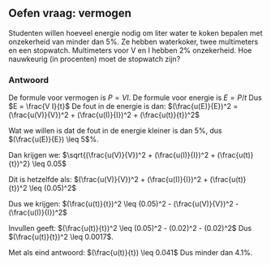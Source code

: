 ## Oefen vraag: vermogen
Studenten willen hoeveel energie nodig om liter water te koken bepalen met onzekerheid van minder dan $5$%. 
Ze hebben waterkoker, twee multimeters en een stopwatch. 
Multimeters voor V en I hebben $2$% onzekerheid. Hoe nauwkeurig (in procenten) moet de stopwatch zijn?

### Antwoord
De formule voor vermogen is $P = V I$.
De formule voor energie is $E = P / t$
Dus $E = \frac{V I}{t}$
De fout in de energie is dan: $(\frac{u(E)}{E})^2 = (\frac{u(V)}{V})^2 + (\frac{u(I)}{I})^2 + (\frac{u(t)}{t})^2$

Wat we willen is dat de fout in de energie kleiner is dan $5$%, dus $(\frac{u(E)}{E}) \leq 5$%.

Dan krijgen we: $\sqrt{(\frac{u(V)}{V})^2 + (\frac{u(I)}{I})^2 + (\frac{u(t)}{t})^2} \leq 0.05$

Dit is hetzelfde als: $(\frac{u(V)}{V})^2 + (\frac{u(I)}{I})^2 + (\frac{u(t)}{t})^2 \leq (0.05)^2$

Dus we krijgen: $(\frac{u(t)}{t})^2 \leq (0.05)^2 - (\frac{u(V)}{V})^2 - (\frac{u(I)}{I})^2$

Invullen geeft: 
$(\frac{u(t)}{t})^2 \leq (0.05)^2 - (0.02)^2 - (0.02)^2$
Dus $(\frac{u(t)}{t})^2 \leq 0.0017$.

Met als eind antwoord: $(\frac{u(t)}{t}) \leq 0.041$ 
Dus minder dan $4.1$%.
